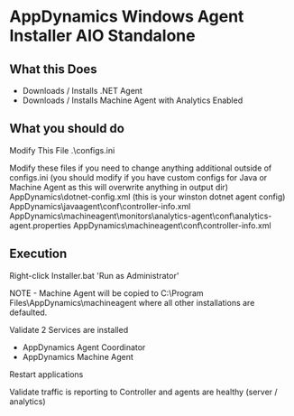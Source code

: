 # AppDynamics Windows Agent Installer AIO Standalone

## What this Does


- Downloads / Installs .NET Agent
- Downloads / Installs Machine Agent with Analytics Enabled


## What you should do

Modify This File
 .\configs.ini

Modify these files if you need to change anything additional outside of configs.ini (you should modify if you have custom configs for Java or Machine Agent as this will overwrite anything in output dir)
 AppDynamics\dotnet-config.xml (this is your winston dotnet agent config)
 AppDynamics\javaagent\conf\controller-info.xml
 AppDynamics\machineagent\monitors\analytics-agent\conf\analytics-agent.properties
 AppDynamics\machineagent\conf\controller-info.xml

## Execution

Right-click Installer.bat 'Run as Administrator'

NOTE - Machine Agent will be copied to C:\Program Files\AppDynamics\machineagent where all other installations are defaulted.


Validate 2 Services are installed

- AppDynamics Agent Coordinator
- AppDynamics Machine Agent

Restart applications

Validate traffic is reporting to Controller and agents are healthy (server / analytics)
